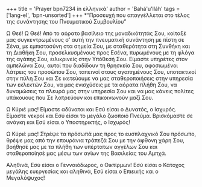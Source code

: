 +++
title = 'Prayer bpn7234 in ελληνικά'
author = 'Bahá'u'lláh'
tags = ['lang-el', 'bpn-unsorted']
+++
*“Προσευχή που απαγγέλλεται στο τέλος της συνάντησης του Πνευµατικού Συµβουλίου”

Ω Θεέ! Ω Θεέ! Από το αόρατο βασίλειο της µοναδικότητάς Σου, κοίταξέ µας συγκεντρωµένους σ’ αυτή την πνευµατική συνάντηση µε πίστη σε Σένα, µε εµπιστοσύνη στα σηµεία Σου, µε σταθερότητα στη Συνθήκη και τη ∆ιαθήκη Σου, προσελκυσµένους προς Εσένα, πυρωµένους µε τη φλόγα της αγάπης Σου, ειλικρινείς στην Υπόθεσή Σου. Είµαστε υπηρέτες στον αµπελώνα Σου, αυτοί που διαδίδουν τη θρησκεία Σου, αφοσιωµένοι λάτρεις του προσώπου Σου, ταπεινοί στους αγαπηµένους Σου, υποτακτικοί στην πύλη Σου και Σε ικετεύουµε να µας σταθεροποιήσεις στην υπηρεσία των εκλεκτών Σου, να µας ενισχύσεις µε τα αόρατα πλήθη Σου, να δυναµώσεις τα πλευρά µας στην υπηρεσία Σου και να µας κάνεις πολίτες υπάκουους που Σε λατρεύουν και επικοινωνούν µαζί Σου.

Ω Κύριέ µας! Είµαστε αδύνατοι και Εσύ είσαι ο ∆υνατός, ο Ισχυρός. Είµαστε νεκροί και Εσύ είσαι το µεγάλο ζωοποιό Πνεύµα. Βρισκόµαστε σε ανάγκη και Εσύ είσαι ο Υποστηρικτής, ο Ισχυρός!

Ω Κύριέ µας! Στρέψε τα πρόσωπά µας προς το ευσπλαχνικό Σου πρόσωπο, θρέψε µας από την επουράνια τράπεζά Σου µε την άφθονη χάρη Σου, βοήθησέ µας µε τα πλήθη των υπέρτατων αγγέλων Σου και σταθεροποίησέ µας µέσω των αγίων της Βασιλείας του Αµπχά.

Αληθινά, Εσύ είσαι ο Γενναιόδωρος, ο Οικτίρµων! Εσύ είσαι ο Κάτοχος µεγάλης ευεργεσίας και αληθινά, Εσύ είσαι ο Επιεικής και ο Μεγαλόψυχος!
